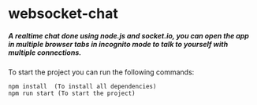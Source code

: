 # websocket-chat


##### A realtime chat done using node.js and socket.io, you can open the app in multiple browser tabs in incognito mode to talk to yourself with multiple connections.


To start the project you can run the following commands:
```
npm install  (To install all dependencies)
npm run start (To start the project)
